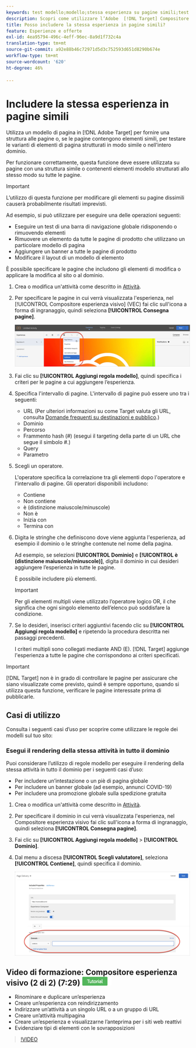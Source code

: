 ```yaml
---
keywords: test modello;modello;stessa esperienza su pagine simili;test template
description: Scopri come utilizzare l’Adobe  [!DNL Target] Compositore esperienza visivo (VEC) per includere la stessa esperienza in più pagine con struttura simile o contenenti gli stessi elementi modello.
title: Posso includere la stessa esperienza in pagine simili?
feature: Esperienze e offerte
exl-id: 4ea95794-496c-4eff-96ec-8a9d1f732c4a
translation-type: tm+mt
source-git-commit: a92e88b46c72971d5d3c752593d651d8290b674e
workflow-type: tm+mt
source-wordcount: '620'
ht-degree: 46%

---
```


# Includere la stessa esperienza in pagine simili

Utilizza un modello di pagina in [!DNL Adobe Target] per fornire una struttura alle pagine o, se le pagine contengono elementi simili, per testare le varianti di elementi di pagina strutturati in modo simile o nell’intero dominio.

Per funzionare correttamente, questa funzione deve essere utilizzata su pagine con una struttura simile o contenenti elementi modello strutturati allo stesso modo su tutte le pagine.

>[!IMPORTANT]
>
>L’utilizzo di questa funzione per modificare gli elementi su pagine dissimili causerà probabilmente risultati imprevisti.

Ad esempio, si può utilizzare per eseguire una delle operazioni seguenti:

* Eseguire un test di una barra di navigazione globale ridisponendo o rimuovendo elementi
* Rimuovere un elemento da tutte le pagine di prodotto che utilizzano un particolare modello di pagina
* Aggiungere un banner a tutte le pagine di prodotto
* Modificare il layout di un modello di elemento

È possibile specificare le pagine che includono gli elementi di modifica o applicare la modifica al sito o al dominio.

1. Crea o modifica un&#39;attività come descritto in [Attività](/help/c-activities/activities.md#concept_D317A95A1AB54674BA7AB65C7985BA03).

1. Per specificare le pagine in cui verrà visualizzata l&#39;esperienza, nel [!UICONTROL Compositore esperienza visivo] (VEC) fai clic sull&#39;icona a forma di ingranaggio, quindi seleziona **[!UICONTROL Consegna pagine]**.

   ![Icona a forma di ingranaggio > Consegna pagine](/help/c-experiences/c-visual-experience-composer/assets/icon-gear.png)

1. Fai clic su **[!UICONTROL Aggiungi regola modello]**, quindi specifica i criteri per le pagine a cui aggiungere l’esperienza.

1. Specifica l&#39;intervallo di pagine. L&#39;intervallo di pagine può essere uno tra i seguenti:

   * URL (Per ulteriori informazioni su come Target valuta gli URL, consulta [Domande frequenti su destinazioni e pubblico](/help/c-target/c-troubleshooting-targets-and-audiences/troubleshooting-targets-and-audiences.md).)
   * Dominio
   * Percorso
   * Frammento hash (#) (esegui il targeting della parte di un URL che segue il simbolo #.)
   * Query
   * Parametro

1. Scegli un operatore.

   L&#39;operatore specifica la correlazione tra gli elementi dopo l&#39;operatore e l&#39;intervallo di pagine. Gli operatori disponibili includono:

   * Contiene
   * Non contiene
   * è (distinzione maiuscole/minuscole)
   * Non è
   * Inizia con
   * Termina con

1. Digita le stringhe che definiscono dove viene aggiunta l&#39;esperienza, ad esempio il dominio o le stringhe contenute nel nome della pagina.

   Ad esempio, se selezioni **[!UICONTROL Dominio]** e **[!UICONTROL è (distinzione maiuscole/minuscole)]**, digita il dominio in cui desideri aggiungere l’esperienza in tutte le pagine.

   È possibile includere più elementi.

   >[!IMPORTANT]
   >
   >Per gli elementi multipli viene utilizzato l’operatore logico OR, il che significa che ogni singolo elemento dell’elenco può soddisfare la condizione.

1. Se lo desideri, inserisci criteri aggiuntivi facendo clic su **[!UICONTROL Aggiungi regola modello]** e ripetendo la procedura descritta nei passaggi precedenti.

   I criteri multipli sono collegati mediante AND (E). [!DNL Target] aggiunge l&#39;esperienza a tutte le pagine che corrispondono ai criteri specificati.

>[!IMPORTANT]
>
> [!DNL Target] non è in grado di controllare le pagine per assicurare che siano visualizzate come previsto, quindi è sempre opportuno, quando si utilizza questa funzione, verificare le pagine interessate prima di pubblicarle.

## Casi di utilizzo

Consulta i seguenti casi d’uso per scoprire come utilizzare le regole dei modelli sul tuo sito:

### Esegui il rendering della stessa attività in tutto il dominio

Puoi considerare l’utilizzo di regole modello per eseguire il rendering della stessa attività in tutto il dominio per i seguenti casi d’uso:

* Per includere un’intestazione o un piè di pagina globale
* Per includere un banner globale (ad esempio, annunci COVID-19)
* Per includere una promozione globale sulla spedizione gratuita

1. Crea o modifica un&#39;attività come descritto in [Attività](/help/c-activities/activities.md#concept_D317A95A1AB54674BA7AB65C7985BA03).

1. Per specificare il dominio in cui verrà visualizzata l&#39;esperienza, nel Compositore esperienza visivo fai clic sull&#39;icona a forma di ingranaggio, quindi seleziona **[!UICONTROL Consegna pagine]**.

1. Fai clic su **[!UICONTROL Aggiungi regola modello]** > **[!UICONTROL Dominio]**.

1. Dal menu a discesa **[!UICONTROL Scegli valutatore]**, seleziona **[!UICONTROL Contiene]**, quindi specifica il dominio.

   ![Il dominio contiene](/help/c-experiences/c-visual-experience-composer/assets/domain-template-rule.png)

## Video di formazione: Compositore esperienza visivo (2 di 2) (7:29) ![Badge tutorial](/help/assets/tutorial.png)

* Rinominare e duplicare un’esperienza
* Creare un’esperienza con reindirizzamento
* Indirizzare un’attività a un singolo URL o a un gruppo di URL
* Creare un’attività multipagina
* Creare un’esperienza e visualizzarne l’anteprima per i siti web reattivi
* Evidenziare tipi di elementi con le sovrapposizioni

>[!VIDEO](https://video.tv.adobe.com/v/17401)
